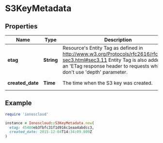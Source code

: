 # S3KeyMetadata

## Properties

| Name | Type | Description | Notes |
| ---- | ---- | ----------- | ----- |
| **etag** | **String** | Resource&#39;s Entity Tag as defined in http://www.w3.org/Protocols/rfc2616/rfc2616-sec3.html#sec3.11  Entity Tag is also added as an &#39;ETag response header to requests which don&#39;t use &#39;depth&#39; parameter.  | [optional][readonly] |
| **created_date** | **Time** | The time when the S3 key was created. | [optional][readonly] |

## Example

```ruby
require 'ionoscloud'

instance = Ionoscloud::S3KeyMetadata.new(
  etag: 45480eb3fbfc31f1d916c1eaa4abdcc3,
  created_date: 2015-12-04T14:34:09.809Z
)
```

